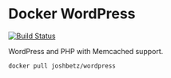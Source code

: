 # Docker WordPress

[![Build Status](https://travis-ci.org/joshbetz/docker-wordpress.svg?branch=master)](https://travis-ci.org/joshbetz/docker-wordpress)

WordPress and PHP with Memcached support.

```
docker pull joshbetz/wordpress
```
